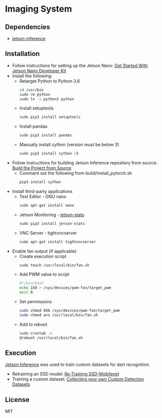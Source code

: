 # Imaging System
## Dependencies
- [jetson-inference](https://github.com/dusty-nv/jetson-inference/tree/master)
## Installation
- Follow instructions for setting up the Jetson Nano: [Get Started With Jetson Nano Developer Kit](https://developer.nvidia.com/embedded/learn/get-started-jetson-nano-devkit#intro)
- Install the following:
    - Retarget Python to Python 3.6
        ```sh
        cd /usr/bin
        sudo rm python
        sudo ln -s python3 python
        ```
    - Install setuptools
        ```sh
        sudo pip3 install setuptools
        ```
    - Install pandas
        ```sh
        sudo pip3 install pandas
        ```
    - Manually install cython (version must be below 3)
        ```sh
        sudo pip3 install cython <3
        ```
- Follow instructions for building Jetson Inference repository from source: [Build the Project from Source](https://github.com/dusty-nv/jetson-inference/blob/master/docs/building-repo-2.md)
    - Comment out the following from build/install_pytorch.sh
        ```sh
        pip3 install cython
        ```
- Install third-party applications
    - Text Editor - GNU nano
        ```sh
        sudo apt-get install nano
        ```
    - Jetson Monitoring - [jetson-stats](https://pypi.org/project/jetson-stats/)
        ```sh
        sudo pip3 install jetson-stats
        ```
    - VNC Server - tightvncserver
        ```sh
        sudo apt-get install tightvncserver
        ```
- Enable fan output (if applicable)
    - Create execution script
        ```sh
        sudo touch /usr/local/bin/fan.sh
        ``` 
    - Add PWM value to script
        ```sh
        #!/bin/bash
        echo 150 > /sys/devices/pwm-fan/target_pwm
        exit 0
        ```
    - Set permissions
        ```sh
        sudo chmod 666 /sys/devices/pwm-fan/target_pwm
        sudo chmod a+x /usr/local/bin/fan.sh
        ```
    - Add to reboot
        ```sh
        sudo crontab -e
        @reboot /usr/local/bin/fan.sh
        ```
## Execution
[Jetson Inference](https://github.com/dusty-nv/jetson-inference/tree/master) was used to train custom datasets for dart recognition.
- Retraining an SSD model: [Re-Training SSD-Mobilenet](https://github.com/dusty-nv/jetson-inference/blob/master/docs/pytorch-ssd.md)
- Training a custom dataset: [Collecting your own Custom Detection Datasets](https://github.com/dusty-nv/jetson-inference/blob/master/docs/pytorch-collect-detection.md)

## License
MIT
